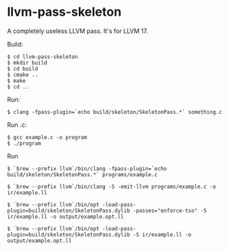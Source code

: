 # llvm-pass-skeleton

A completely useless LLVM pass.
It's for LLVM 17.

Build:

    $ cd llvm-pass-skeleton
    $ mkdir build
    $ cd build
    $ cmake ..
    $ make
    $ cd ..

Run:

    $ clang -fpass-plugin=`echo build/skeleton/SkeletonPass.*` something.c

Run .c:

    $ gcc example.c -o program
    $ ./program
    
Run 

    $ `brew --prefix llvm`/bin/clang -fpass-plugin=`echo build/skeleton/SkeletonPass.*` programs/example.c

    $ `brew --prefix llvm`/bin/clang -S -emit-llvm programs/example.c -o ir/example.ll  
            
    $ `brew --prefix llvm`/bin/opt -load-pass-plugin=build/skeleton/SkeletonPass.dylib -passes="enforce-tso" -S ir/example.ll -o output/example.opt.ll

    $ `brew --prefix llvm`/bin/opt -load-pass-plugin=build/skeleton/SkeletonPass.dylib -S ir/example.ll -o output/example.opt.ll

